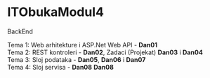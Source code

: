 # ITObukaModul4
BackEnd

Tema 1: Web arhitekture i ASP.Net Web API - **Dan01**  
Tema 2: REST kontroleri - **Dan02**, Zadaci (Projekat) **Dan03** i **Dan04**  
Tema 3: Sloj podataka - **Dan05**, **Dan06** i **Dan07**  
Tema 4: Sloj servisa - **Dan08** **Dan08** 
